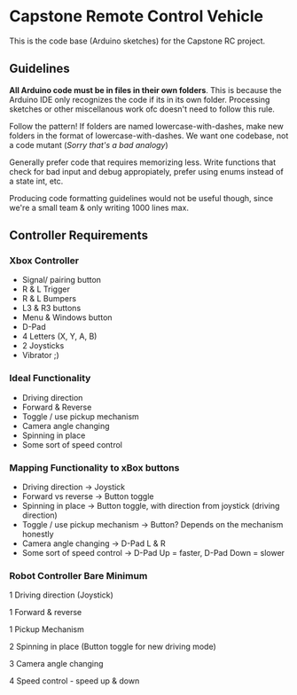 # Capstone Remote Control Vehicle

This is the code base (Arduino sketches) for the Capstone
RC project.

## Guidelines
**All Arduino code must be in files in their own folders**. This is because
the Arduino IDE only recognizes the code if its in its own folder. Processing
sketches or other miscellanous work ofc doesn't need to follow this rule.

Follow the pattern! If folders are named lowercase-with-dashes, make new folders in
the format of lowercase-with-dashes. We want one codebase, not a code mutant (*Sorry
that's a bad analogy*)

Generally prefer code that requires memorizing less. Write functions that check for
bad input and debug appropiately, prefer using enums instead of a state int, etc.

Producing code formatting guidelines would not be useful though, since we're a small
team & only writing 1000 lines max.


## Controller Requirements
### Xbox Controller
 - Signal/ pairing button
 - R & L Trigger
 - R & L Bumpers
 - L3 & R3 buttons
 - Menu & Windows button
 - D-Pad
 - 4 Letters (X, Y, A, B)
 - 2 Joysticks
 - Vibrator ;)

### Ideal Functionality
 - Driving direction
 - Forward & Reverse
 - Toggle / use pickup mechanism
 - Camera angle changing
 - Spinning in place
 - Some sort of speed control

### Mapping Functionality to xBox buttons
 - Driving direction -> Joystick
 - Forward vs reverse -> Button toggle
 - Spinning in place -> Button toggle, with direction from joystick (driving direction)
 - Toggle / use pickup mechanism -> Button? Depends on the mechanism honestly
 - Camera angle changing -> D-Pad L & R
 - Some sort of speed control -> D-Pad Up = faster, D-Pad Down = slower

### Robot Controller Bare Minimum
 1 Driving direction (Joystick)

 1 Forward & reverse
 
 1 Pickup Mechanism 

 2 Spinning in place (Button toggle for new driving mode)

 3 Camera angle changing

 4 Speed control - speed up & down

